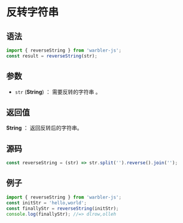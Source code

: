 <!--
 * @Author: 一尾流莺
 * @Description:反转字符串
 * @Date: 2021-09-13 18:19:33
 * @LastEditTime: 2021-09-16 18:23:11
 * @FilePath: \warblerjs-guide\docs\guide\string\reverseString.md
-->

# 反转字符串

## 语法

```js
import { reverseString } from 'warbler-js';
const result = reverseString(str);
```

## 参数

- `str` (**String**) ： 需要反转的字符串 。

## 返回值

**String** ： 返回反转后的字符串。

## 源码

```js
const reverseString = (str) => str.split('').reverse().join('');
```

## 例子

```js
import { reverseString } from 'warbler-js';
const initStr = 'hello,world';
const finallyStr = reverseString(initStr);
console.log(finallyStr); //=> dlrow,olleh
```
